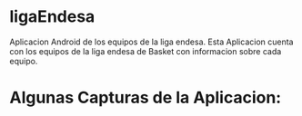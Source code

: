 # ligaEndesa
Aplicacion Android de los equipos de la liga endesa.
Esta Aplicacion cuenta con los equipos de la liga endesa de Basket con informacion sobre cada equipo.


# Algunas Capturas de la Aplicacion:

